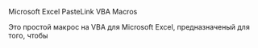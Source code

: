 Microsoft Excel PasteLink VBA Macros

Это простой макрос на VBA для Microsoft Excel, предназначеный для того, чтобы
